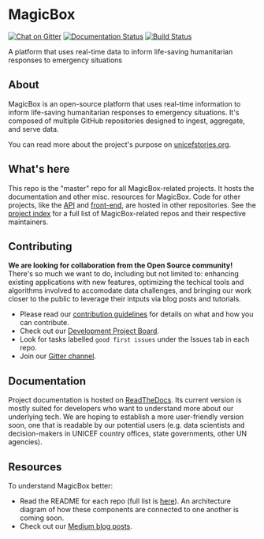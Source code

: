MagicBox
========

[![Chat on Gitter](https://badges.gitter.im/unicef-innovation-dev/Lobby.png)](https://gitter.im/unicef-innovation-dev/Lobby)
[![Documentation Status](https://readthedocs.org/projects/magicbox/badge/?version=latest)](https://magicbox.readthedocs.io/en/latest/?badge=latest)
[![Build Status](https://travis-ci.org/unicef/magicbox.svg?branch=master)](https://travis-ci.org/unicef/magicbox)

A platform that uses real-time data to inform life-saving humanitarian responses
to emergency situations


## About

MagicBox is an open-source platform that uses real-time information to inform
life-saving humanitarian responses to emergency situations. It's composed of
multiple GitHub repositories designed to ingest, aggregate, and serve data.

You can read more about the project's purpose on
[unicefstories.org](http://unicefstories.org/magicbox/).


## What's here

This repo is the "master" repo for all MagicBox-related projects. It hosts 
the documentation and other misc. resources for MagicBox. Code for other
projects, like the [API](https://github.com/unicef/magicbox-open-api) and 
[front-end](https://github.com/unicef/magicbox-maps), are hosted in other 
repositories. See the [project index](https://github.com/unicef/magicbox/blob/master/project-index.md)
for a full list of MagicBox-related repos and their respective maintainers.

## Contributing

**We are looking for collaboration from the Open Source community!** There's
so much we want to do, including but not limited to: enhancing existing 
applications with new features, optimizing the techical tools and algorithms 
involved to accomodate data challenges, and bringing our work closer to
the public to leverage their intputs via blog posts and tutorials.

* Please read our [contribution guidelines](https://github.com/unicef/magicbox/blob/master/.github/CONTRIBUTING.md) 
for details on what and how you can contribute.
* Check out our [Development Project Board](https://github.com/orgs/unicef/projects/2).
* Look for tasks labelled `good first issues` under the Issues tab in each repo.
* Join our [Gitter channel](https://gitter.im/unicef-innovation-dev/Lobby).


## Documentation

Project documentation is hosted on
[ReadTheDocs](https://magicbox.readthedocs.io/). Its current version is mostly suited 
for developers who want to understand more about our underlying tech. We are hoping to
establish a more user-friendly version soon, one that is readable by our potential users 
(e.g. data scientists and decision-makers in UNICEF country offices, state governments, 
other UN agencies).


## Resources

To understand MagicBox better:

* Read the README for each repo (full list is [here](https://github.com/unicef/magicbox/blob/master/project-index.md)). 
An architecture diagram of how these components are connected to one another is coming soon.
* Check out our [Medium blog posts](https://medium.com/@mikefabrikant/latest).
